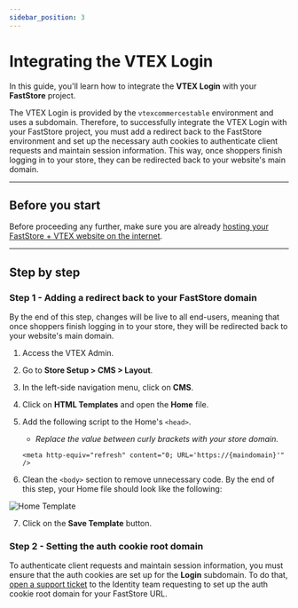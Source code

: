 ```yaml
---
sidebar_position: 3
---
```


# Integrating the VTEX Login

In this guide, you'll learn how to integrate the **VTEX Login** with your **FastStore** project.

The VTEX Login is provided by the `vtexcommercestable` environment and uses a subdomain. Therefore, to successfully integrate the VTEX Login with your FastStore project, you must add a redirect back to the FastStore environment and set up the necessary auth cookies to authenticate client requests and maintain session information. This way, once shoppers finish logging in to your store, they can be redirected back to your website's main domain.

---

## Before you start

Before proceeding any further, make sure you are already [hosting your FastStore + VTEX website on the internet](/how-to-guides/platform-integration/vtex/hosting-a-faststore-vtex-website).

---

## Step by step

### Step 1 - Adding a redirect back to your FastStore domain

By the end of this step, changes will be live to all end-users, meaning that once shoppers finish logging in to your store, they will be redirected back to your website's main domain.

1. Access the VTEX Admin.
2. Go to **Store Setup > CMS > Layout**.
3. In the left-side navigation menu, click on **CMS**.
4. Click on **HTML Templates** and open the **Home** file.
5. Add the following script to the Home's `<head>`.

   - _Replace the value between curly brackets with your store domain._

   ```xhtml
   <meta http-equiv="refresh" content="0; URL='https://{maindomain}'" />
   ```

6. Clean the `<body>` section to remove unnecessary code. By the end of this step, your Home file should look like the following:

![Home Template](https://vtexhelp.vtexassets.com/assets/docs/src/home-template___a12a67566b69529d2a3f19c98f135060.png)

7. Click on the **Save Template** button.

### Step 2 - Setting the auth cookie root domain

To authenticate client requests and maintain session information, you must ensure that the auth cookies are set up for the **Login** subdomain. To do that, [open a support ticket](https://help-tickets.vtex.com/smartlink/sso/login/zendesk) to the Identity team requesting to set up the auth cookie root domain for your FastStore URL.

